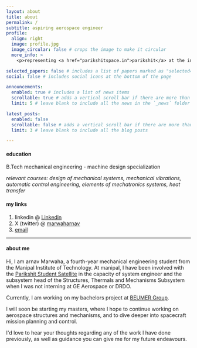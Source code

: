 ```yaml
---
layout: about
title: about
permalink: /
subtitle: aspiring aerospace engineer
profile:
  align: right
  image: profile.jpg
  image_circular: false # crops the image to make it circular
  more_info: >
    <p>representing <a href="parikshitspace.in">parikshit</a> at the indian space conclave</p>

selected_papers: false # includes a list of papers marked as "selected={true}"
social: false # includes social icons at the bottom of the page

announcements:
  enabled: true # includes a list of news items
  scrollable: true # adds a vertical scroll bar if there are more than 3 news items
  limit: 5 # leave blank to include all the news in the `_news` folder

latest_posts:
  enabled: false
  scrollable: false # adds a vertical scroll bar if there are more than 3 new posts items
  limit: 3 # leave blank to include all the blog posts

---
```


#### **education**
  
  B.Tech mechanical engineering - machine design specialization
  
  *relevant courses: design of mechanical systems, mechanical vibrations, automatic control engineering, elements of mechatronics systems, heat transfer*

 #### **my links**
  1. linkedin @ [Linkedin](https://www.linkedin.com/in/arnav-marwaha-a7487a219/)
  2. X (twitter) @ [marwaharnav](https://x.com/marwaharnav)
  3. [email](marwaharnav0@gmail.com)
  

---

#### about me
Hi, I am arnav Marwaha, a fourth-year mechanical engineering student from the Manipal Institute of Technology. At manipal, I have been involved with the [Parikshit Student Satellite](parikshitspace.in) in the capacity of system engineer and the subsystem head of the Structures, Thermals and Mechanisms Subsystem when I was not interning at GE Aerospace or DRDO. 

Currently, I am working on my bachelors project at [BEUMER Group](https://www.beumergroup.com/about-us/beumer-india-private-limited/).

I will soon be starting my masters, where I hope to continue working on aerospace structures and mechanisms, and to dive deeper into spacecraft mission planning and control.

I'd love to hear your thoughts regarding any of the work I have done previously, as well as guidance you can give me for my future endeavours. 
